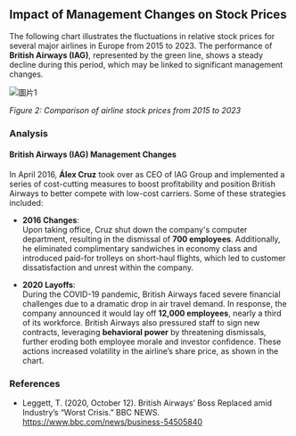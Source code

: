 ## Impact of Management Changes on Stock Prices

The following chart illustrates the fluctuations in relative stock prices for several major airlines in Europe from 2015 to 2023. The performance of **British Airways (IAG)**, represented by the green line, shows a steady decline during this period, which may be linked to significant management changes.

![圖片1](https://github.com/user-attachments/assets/ccdced20-43d9-49b9-9728-862cb9929e0e)

*Figure 2: Comparison of airline stock prices from 2015 to 2023*

### Analysis

#### British Airways (IAG) Management Changes

In April 2016, **Álex Cruz** took over as CEO of IAG Group and implemented a series of cost-cutting measures to boost profitability and position British Airways to better compete with low-cost carriers. Some of these strategies included:

- **2016 Changes**:  
  Upon taking office, Cruz shut down the company's computer department, resulting in the dismissal of **700 employees**. Additionally, he eliminated complimentary sandwiches in economy class and introduced paid-for trolleys on short-haul flights, which led to customer dissatisfaction and unrest within the company.
  
- **2020 Layoffs**:  
  During the COVID-19 pandemic, British Airways faced severe financial challenges due to a dramatic drop in air travel demand. In response, the company announced it would lay off **12,000 employees**, nearly a third of its workforce. British Airways also pressured staff to sign new contracts, leveraging **behavioral power** by threatening dismissals, further eroding both employee morale and investor confidence. These actions increased volatility in the airline’s share price, as shown in the chart.

### References
- Leggett, T. (2020, October 12). British Airways’ Boss Replaced amid Industry’s “Worst Crisis.” BBC NEWS. https://www.bbc.com/news/business-54505840
